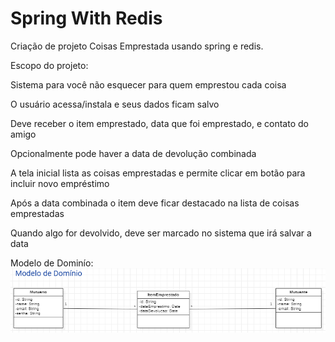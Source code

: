 # Spring With Redis
Criação de projeto Coisas Emprestada usando spring e redis.

Escopo do projeto:

Sistema para você não esquecer para quem emprestou cada coisa

O usuário acessa/instala e seus dados ficam salvo

Deve receber o item emprestado, data que foi emprestado, e contato do amigo

Opcionalmente pode haver a data de devolução combinada

A tela inicial lista as coisas emprestadas e permite clicar em botão para incluir novo empréstimo

Após a data combinada o item deve ficar destacado na lista de coisas emprestadas

Quando algo for devolvido, deve ser marcado no sistema que irá salvar a data

Modelo de Dominío:
![alt text](https://github.com/mbebiano/springWithRedis/blob/main/images/modeloDominioCoisasEmprestadas.png)
